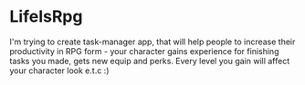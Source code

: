 # LifeIsRpg
I'm trying to create task-manager app, that will help people to increase their productivity in RPG form - your character gains
experience for finishing tasks you made, gets new equip and perks. Every level you gain will affect your character look
e.t.c :)
